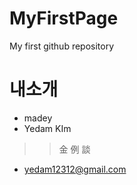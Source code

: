 # MyFirstPage
My first github repository

# 내소개
* madey
* Yedam KIm
> > 金 例 談
* <yedam12312@gmail.com>
